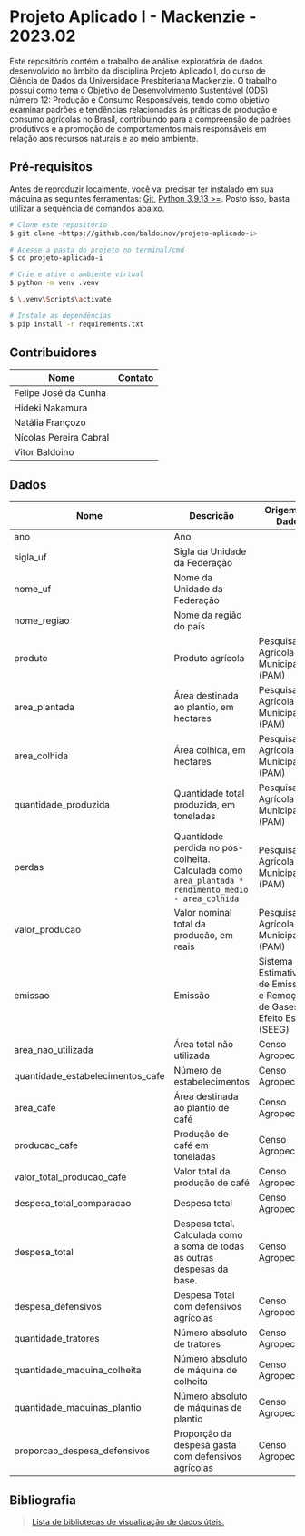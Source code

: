 # Projeto Aplicado I - Mackenzie - 2023.02

Este repositório contém o trabalho de análise exploratória de dados desenvolvido no âmbito da disciplina Projeto Aplicado I, do curso de Ciência de Dados da Universidade Presbiteriana Mackenzie. O trabalho possui como tema o Objetivo de Desenvolvimento Sustentável (ODS) número 12: Produção e Consumo Responsáveis, tendo como objetivo examinar padrões e tendências relacionadas às práticas de produção e consumo agrícolas no Brasil, contribuindo para a compreensão de padrões produtivos e a promoção de comportamentos mais responsáveis em relação aos recursos naturais e ao meio ambiente.

## Pré-requisitos

Antes de reproduzir localmente, você vai precisar ter instalado em sua máquina as seguintes ferramentas:
[Git](https://git-scm.com), [Python 3.9.13 >=](https://www.python.org/). Posto isso, basta utilizar a sequência de comandos abaixo.

```bash
# Clone este repositório
$ git clone <https://github.com/baldoinov/projeto-aplicado-i>

# Acesse a pasta do projeto no terminal/cmd
$ cd projeto-aplicado-i

# Crie e ative o ambiente virtual
$ python -m venv .venv

$ \.venv\Scripts\activate

# Instale as dependências
$ pip install -r requirements.txt
```

## Contribuidores

| Nome                   | Contato |
|------------------------|---------|
| Felipe José da Cunha   |         |
| Hideki Nakamura        |         |
| Natália Françozo       |         |
| Nícolas Pereira Cabral |         |
| Vitor Baldoino         |         |

## Dados

| Nome                              | Descrição                                                                                           | Origem do Dado                                                                 |
|-----------------------------------|-----------------------------------------------------------------------------------------------------|--------------------------------------------------------------------------------|
| ano                               | Ano                                                                                                 |                                                                                |
| sigla_uf                          | Sigla da Unidade da Federação                                                                       |                                                                                |
| nome_uf                           | Nome da Unidade da Federação                                                                        |                                                                                |
| nome_regiao                       | Nome da região do país                                                                              |                                                                                |
| produto                           | Produto agrícola                                                                                    | Pesquisa Agrícola Municipal (PAM)                                              |
| area_plantada                     | Área destinada ao plantio, em hectares                                                              | Pesquisa Agrícola Municipal (PAM)                                              |
| area_colhida                      | Área colhida, em hectares                                                                           | Pesquisa Agrícola Municipal (PAM)                                              |
| quantidade_produzida              | Quantidade total produzida, em toneladas                                                            | Pesquisa Agrícola Municipal (PAM)                                              |
| perdas                            | Quantidade perdida no pós-colheita. Calculada como `area_plantada * rendimento_medio - area_colhida`| Pesquisa Agrícola Municipal (PAM)                                              |
| valor_producao                    | Valor nominal total da produção, em reais                                                           | Pesquisa Agrícola Municipal (PAM)                                              |
| emissao                           | Emissão                                                                                             | Sistema de Estimativas de Emissões e Remoções de Gases de Efeito Estufa (SEEG) |
| area_nao_utilizada                | Área total não utilizada                                                                            | Censo Agropecuário                                                             |
| quantidade_estabelecimentos_cafe  | Número de estabelecimentos                                                                          | Censo Agropecuário                                                             |
| area_cafe                         | Área destinada ao plantio de café                                                                   | Censo Agropecuário                                                             |
| producao_cafe                     | Produção de café em toneladas                                                                       | Censo Agropecuário                                                             |
| valor_total_producao_cafe         | Valor total da produção de café                                                                     | Censo Agropecuário                                                             |
| despesa_total_comparacao          | Despesa total                                                                                       | Censo Agropecuário                                                             |
| despesa_total                     | Despesa total. Calculada como a soma de todas as outras despesas da base.                           | Censo Agropecuário                                                             |
| despesa_defensivos                | Despesa Total com defensivos agrícolas                                                              | Censo Agropecuário                                                             |
| quantidade_tratores               | Número absoluto de tratores                                                                         | Censo Agropecuário                                                             |
| quantidade_maquina_colheita       | Número absoluto de máquina de colheita                                                              | Censo Agropecuário                                                             |
| quantidade_maquinas_plantio       | Número absoluto de máquinas de plantio                                                              | Censo Agropecuário                                                             |
| proporcao_despesa_defensivos      | Proporção da despesa gasta com defensivos agrícolas                                                 | Censo Agropecuário                                                             |


## Bibliografia

> [Lista de bibliotecas de visualização de dados úteis.](https://aeturrell.github.io/coding-for-economists/vis-intro.html)